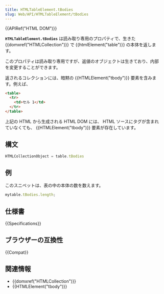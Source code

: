 ```yaml
---
title: HTMLTableElement.tBodies
slug: Web/API/HTMLTableElement/tBodies
---
```


{{APIRef("HTML DOM")}}

**`HTMLTableElement.tBodies`** は読み取り専用のプロパティで、生きた {{domxref("HTMLCollection")}} で {{htmlElement("table")}} の本体を返します。

このプロパティは読み取り専用ですが、返値のオブジェクトは生きており、内部を変更することができます。

返されるコレクションには、暗黙の {{HTMLElement("tbody")}} 要素を含みます。例えば、

```html
<table>
  <tr>
    <td>セル 1</td>
  </tr>
</table>
```

上記の HTML から生成される HTML DOM には、 HTML ソースにタグが含まれていなくても、 {{HTMLElement("tbody")}} 要素が存在しています。

## 構文

```js
HTMLCollectionObject = table.tBodies
```

## 例

このスニペットは、表の中の本体の数を数えます。

```js
mytable.tBodies.length;
```

## 仕様書

{{Specifications}}

## ブラウザーの互換性

{{Compat}}

## 関連情報

- {{domxref("HTMLCollection")}}
- {{HTMLElement("tbody")}}

